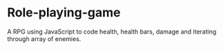 # Role-playing-game
A RPG using JavaScript to code health, health bars, damage and iterating through array of enemies. 
